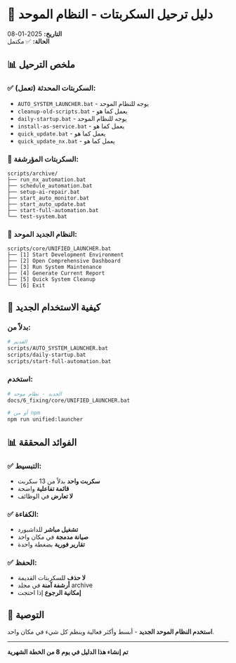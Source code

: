 # 🔄 دليل ترحيل السكربتات - النظام الموحد

**التاريخ:** 2025-01-08  
**الحالة:** ✅ مكتمل  

## 📊 ملخص الترحيل

### ✅ **السكربتات المحدثة (تعمل):**
- `AUTO_SYSTEM_LAUNCHER.bat` - يوجه للنظام الموحد
- `cleanup-old-scripts.bat` - يعمل كما هو
- `daily-startup.bat` - يوجه للنظام الموحد
- `install-as-service.bat` - يعمل كما هو
- `quick_update.bat` - يعمل كما هو
- `quick_update_nx.bat` - يعمل كما هو

### 📁 **السكربتات المؤرشفة:**
```
scripts/archive/
├── run_nx_automation.bat
├── schedule_automation.bat
├── setup-ai-repair.bat
├── start_auto_monitor.bat
├── start_auto_update.bat
├── start-full-automation.bat
└── test-system.bat
```

### 🎯 **النظام الجديد الموحد:**
```
scripts/core/UNIFIED_LAUNCHER.bat
├── [1] Start Development Environment
├── [2] Open Comprehensive Dashboard
├── [3] Run System Maintenance
├── [4] Generate Current Report
├── [5] Quick System Cleanup
└── [6] Exit
```

## 🚀 كيفية الاستخدام الجديد

### **بدلاً من:**
```bash
# القديم
scripts/AUTO_SYSTEM_LAUNCHER.bat
scripts/daily-startup.bat
scripts/start-full-automation.bat
```

### **استخدم:**
```bash
# الجديد - نظام موحد
docs/6_fixing/core/UNIFIED_LAUNCHER.bat

# أو من npm
npm run unified:launcher
```

## 📊 الفوائد المحققة

### ✅ **التبسيط:**
- **سكربت واحد** بدلاً من 13 سكربت
- **قائمة تفاعلية** واضحة
- **لا تعارض** في الوظائف

### ✅ **الكفاءة:**
- **تشغيل مباشر** للداشبورد
- **صيانة مدمجة** في مكان واحد
- **تقارير فورية** بضغطة واحدة

### ✅ **الحفظ:**
- **لا حذف** للسكربتات القديمة
- **أرشفة آمنة** في مجلد archive
- **إمكانية الرجوع** إذا احتجت

## 🎯 التوصية

**استخدم النظام الموحد الجديد** - أبسط وأكثر فعالية وينظم كل شيء في مكان واحد.

---

**تم إنشاء هذا الدليل في يوم 8 من الخطة الشهرية**